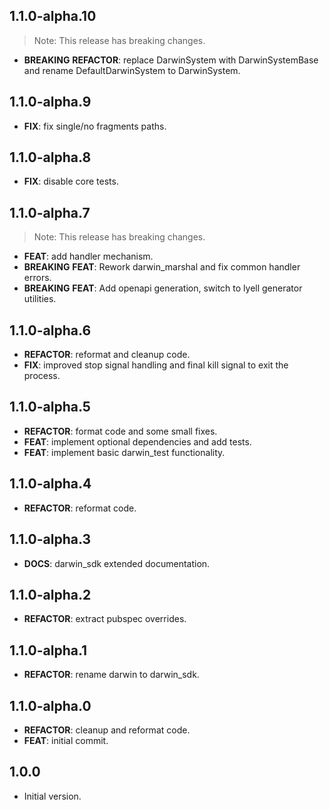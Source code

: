 ## 1.1.0-alpha.10

> Note: This release has breaking changes.

 - **BREAKING** **REFACTOR**: replace DarwinSystem with DarwinSystemBase and rename DefaultDarwinSystem to DarwinSystem.

## 1.1.0-alpha.9

 - **FIX**: fix single/no fragments paths.

## 1.1.0-alpha.8

 - **FIX**: disable core tests.

## 1.1.0-alpha.7

> Note: This release has breaking changes.

 - **FEAT**: add handler mechanism.
 - **BREAKING** **FEAT**: Rework darwin_marshal and fix common handler errors.
 - **BREAKING** **FEAT**: Add openapi generation, switch to lyell generator utilities.

## 1.1.0-alpha.6

 - **REFACTOR**: reformat and cleanup code.
 - **FIX**: improved stop signal handling and final kill signal to exit the process.

## 1.1.0-alpha.5

 - **REFACTOR**: format code and some small fixes.
 - **FEAT**: implement optional dependencies and add tests.
 - **FEAT**: implement basic darwin_test functionality.

## 1.1.0-alpha.4

 - **REFACTOR**: reformat code.

## 1.1.0-alpha.3

 - **DOCS**: darwin_sdk extended documentation.

## 1.1.0-alpha.2

 - **REFACTOR**: extract pubspec overrides.

## 1.1.0-alpha.1

 - **REFACTOR**: rename darwin to darwin_sdk.

## 1.1.0-alpha.0

 - **REFACTOR**: cleanup and reformat code.
 - **FEAT**: initial commit.

## 1.0.0

- Initial version.

